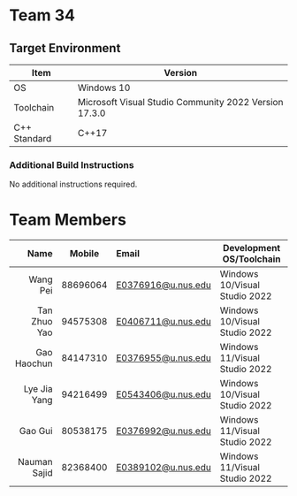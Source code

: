 # Team 34

## Target Environment

Item | Version
-|-
OS | Windows 10
Toolchain | Microsoft Visual Studio Community 2022 Version 17.3.0
C++ Standard | C++17

### Additional Build Instructions

No additional instructions required.

# Team Members

Name | Mobile | Email | Development OS/Toolchain
-:|:-:|:-|-|
Wang Pei | 88696064 | E0376916@u.nus.edu | Windows 10/Visual Studio 2022
Tan Zhuo Yao | 94575308 | E0406711@u.nus.edu | Windows 10/Visual Studio 2022
Gao Haochun | 84147310 | E0376955@u.nus.edu | Windows 11/Visual Studio 2022
Lye Jia Yang | 94216499 | E0543406@u.nus.edu | Windows 10/Visual Studio 2022
Gao Gui | 80538175 | E0376992@u.nus.edu | Windows 11/Visual Studio 2022
Nauman Sajid| 82368400 | E0389102@u.nus.edu | Windows 11/Visual Studio 2022
